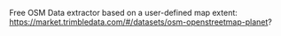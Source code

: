 Free OSM Data extractor based on a user-defined map extent:
https://market.trimbledata.com/#/datasets/osm-openstreetmap-planet?
